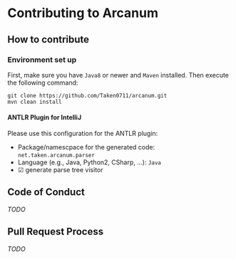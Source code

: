# Contributing to Arcanum

## How to contribute

### Environment set up

First, make sure you have `Java8` or newer and `Maven` installed.
Then execute the following command:

```
git clone https://github.com/Taken0711/arcanum.git
mvn clean install
``` 

#### ANTLR Plugin for IntelliJ

Please use this configuration for the ANTLR plugin:
 * Package/namescpace for the generated code:  `net.taken.arcanum.parser`
 * Language (e.g., Java, Python2, CSharp, ...): `Java`
 * ☑ generate parse tree visitor

## Code of Conduct

*TODO*

## Pull Request Process

*TODO*
